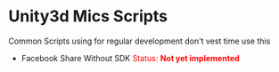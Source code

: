 # Unity3d Mics Scripts

Common Scripts using for regular development don't vest time use this

* Facebook Share Without SDK <font color="red">Status: **Not yet implemented**</font>
